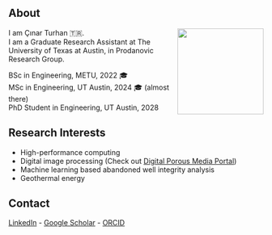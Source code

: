 ## About
<img align="right" width="170" height="170" src="https://github.com/cinarturhan/cinarturhan/assets/105860395/f36efad2-25ef-4f47-ab4a-de891183ba61">

I am Çınar Turhan 🇹🇷. <br>
I am a Graduate Research Assistant at The University of Texas at Austin, in Prodanovic Research Group.


BSc in Engineering, METU, 2022 🎓 <br>
MSc in Engineering, UT Austin, 2024 🎓 (almost there) <br>
PhD Student in Engineering, UT Austin, 2028 <br>

## Research Interests
* High-performance computing
* Digital image processing (Check out [Digital Porous Media Portal](https://www.digitalrocksportal.org/))
* Machine learning based abandoned well integrity analysis
* Geothermal energy

## Contact
[LinkedIn](linkedin.com/in/cinarturhan/)  - [Google Scholar](https://scholar.google.com/citations?hl=en&user=wVyScrYAAAAJ) - [ORCID](https://orcid.org/0000-0003-2533-7016)
